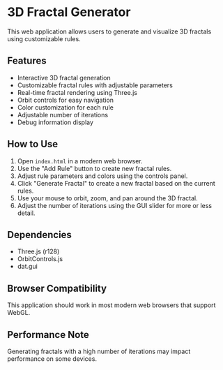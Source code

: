 # 3D Fractal Generator

This web application allows users to generate and visualize 3D fractals using customizable rules.

## Features

- Interactive 3D fractal generation
- Customizable fractal rules with adjustable parameters
- Real-time fractal rendering using Three.js
- Orbit controls for easy navigation
- Color customization for each rule
- Adjustable number of iterations
- Debug information display

## How to Use

1. Open `index.html` in a modern web browser.
2. Use the "Add Rule" button to create new fractal rules.
3. Adjust rule parameters and colors using the controls panel.
4. Click "Generate Fractal" to create a new fractal based on the current rules.
5. Use your mouse to orbit, zoom, and pan around the 3D fractal.
6. Adjust the number of iterations using the GUI slider for more or less detail.

## Dependencies

- Three.js (r128)
- OrbitControls.js
- dat.gui

## Browser Compatibility

This application should work in most modern web browsers that support WebGL.

## Performance Note

Generating fractals with a high number of iterations may impact performance on some devices.


